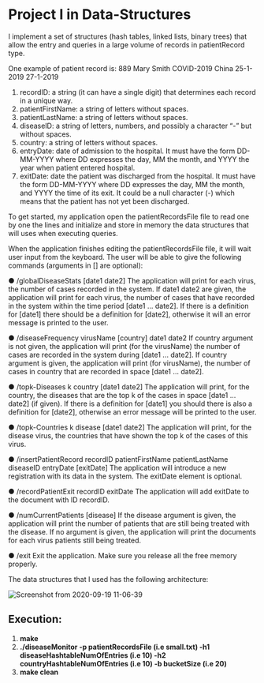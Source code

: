 # Project I in Data-Structures
I implement a set of structures (hash tables, linked lists, binary trees) that allow the entry and queries in a large volume of records in patientRecord type.

One example of patient record is: 
889 Mary Smith COVID-2019 China 25-1-2019 27-1-2019

1. recordID: a string (it can have a single digit) that 
determines each record in a unique way.
2. patientFirstName: a string of letters without spaces.
3. patientLastName: a string of letters without spaces.
4. diseaseID: a string of letters, numbers, and possibly a
character “-” but without spaces.
5. country: a string of letters without spaces.
6. entryDate: date of admission to the hospital. It must have the form DD-MM-YYYY where DD expresses the day, MM the month, and YYYY the year when patient entered hospital.
7. exitDate: date the patient was discharged from the hospital. It must have the form DD-MM-YYYY where DD expresses the day, MM the month, and YYYY the time of its exit. It could be a null character (-) which means that the patient has not yet been discharged.

To get started, my application open the patientRecordsFile file to read
one by one the lines and initialize and store in memory the data structures that will
uses when executing queries.

When the application finishes editing the patientRecordsFile file, it will wait
user input from the keyboard. The user will be able to give the following commands
(arguments in [] are optional):

● /globalDiseaseStats [date1 date2]
The application will print for each virus, the number of cases recorded in the system. If
date1 date2 are given, the application will print for each virus, the number of cases that have
recorded in the system within the time period [date1 ... date2].
If there is a definition for [date1] there should be a definition for [date2], otherwise it will
an error message is printed to the user.

● /diseaseFrequency virusName [country] date1 date2
If country argument is not given, the application will print (for the virusName) the number of cases are recorded in the system during [date1 ... date2]. If 
country argument is given, the application will print (for virusName), the number of cases in
country that are recorded in space [date1 ... date2].

● /topk-Diseases k country [date1 date2]
The application will print, for the country, the diseases that are the top k of the cases
in space [date1 ... date2] (if given). If there is a definition for [date1] you should
there is also a definition for [date2], otherwise an error message will be printed to the user.

● /topk-Countries k disease [date1 date2]
The application will print, for the disease virus, the countries that have shown the top k of the cases
of this virus.

● /insertPatientRecord recordID patientFirstName patientLastName diseaseID entryDate [exitDate]
The application will introduce a new registration with its data in the system. The exitDate element is
optional.

● /recordPatientExit recordID exitDate
The application will add exitDate to the document with ID recordID.

● /numCurrentPatients [disease]
If the disease argument is given, the application will print the number of patients that are still being treated with
the disease. If no argument is given, the application will print the documents for each virus
patients still being treated.

● /exit
Exit the application. Make sure you release all the free memory properly.

The data structures that I used has the following architecture:

![Screenshot from 2020-09-19 11-06-39](https://user-images.githubusercontent.com/60033683/93662409-8568c480-fa68-11ea-9b1a-d5293451f932.png)

## Execution:
 1) **make**
 2) **./diseaseMonitor -p patientRecordsFile (i.e small.txt) -h1 diseaseHashtableNumOfEntries (i.e 10) -h2 countryHashtableNumOfEntries (i.e 10) -b bucketSize (i.e 20)**
 3) **make clean**
